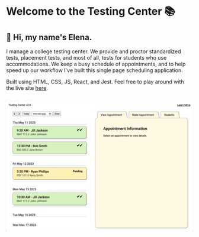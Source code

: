 # Welcome to the Testing Center 📚
## 👋 Hi, my name's Elena. 
I manage a college testing center. We provide and proctor standardized tests, placement tests, and most of all, tests for students who use accommodations. We keep a busy schedule of appointments, and to help speed up our workflow I've built this single page scheduling application.

Built using HTML, CSS, JS, React, and Jest. Feel free to play around with the live site <a href='#' >here</a>.
##
<img src='readme/Screen Shot 2023-05-11 at 2.33.18 PM.png' width='600px'/>




